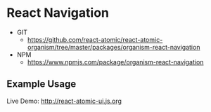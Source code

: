 React Navigation 
===============
   * GIT
      * https://github.com/react-atomic/react-atomic-organism/tree/master/packages/organism-react-navigation
   * NPM
      * https://www.npmjs.com/package/organism-react-navigation 

## Example Usage
Live Demo:
http://react-atomic-ui.js.org





